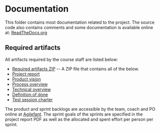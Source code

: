 # Documentation

This folder contains most documentation related to the project.
The source code also contains comments and some documentation is
available online at:
[ReadTheDocs.org](http://neronet.readthedocs.org/en/latest/)

## Required artifacts

All artifacts required by the course staff are listed below:

- [Required artifacts ZIP](https://github.com/smarisa/neronet/raw/sprint/doc/required_artifacts.zip) -- A ZIP file that contains all of the below.
- [Project report](https://github.com/smarisa/neronet/raw/sprint/doc/project_report.pdf)
- [Product vision](https://github.com/smarisa/neronet/raw/sprint/doc/product_vision.pdf)
- [Process overview](https://github.com/smarisa/neronet/raw/sprint/doc/process_overview.pdf)
- [Technical overview](https://github.com/smarisa/neronet/raw/sprint/doc/technical_overview.pdf)
- [Definition of done](https://github.com/smarisa/neronet/raw/sprint/doc/definition_of_done.pdf)
- [Test session charter](https://github.com/smarisa/neronet/raw/sprint/doc/test_session_charter.pdf)

The product and sprint backlogs are accessible by the team, coach and PO
online at
[Agilefant](https://cloud.agilefant.com/smarisa/editProject.action?projectId=154985).
The sprint goals of the sprints are specified in the
project report PDF as well as the allocated and spent effort per person per
sprint.
